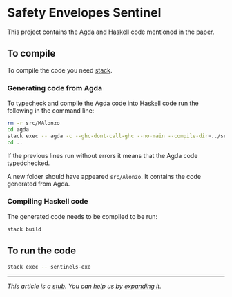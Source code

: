 # Safety Envelopes Sentinel

This project contains the Agda and Haskell code mentioned in the [paper](http://wcl.cs.rpi.edu/bib/Year/2020.complete.html#cruz-dddas-2020).


## To compile

To compile the code you need [stack](https://docs.haskellstack.org/en/stable/README/).

### Generating code from Agda

To typecheck and compile the Agda code into Haskell code run the following in the command line:

~~~sh
rm -r src/MAlonzo
cd agda
stack exec -- agda -c --ghc-dont-call-ghc --no-main --compile-dir=../src Avionics/SafetyEnvelopes/ExtInterface.agda
cd ..
~~~

If the previous lines run without errors it means that the Agda code typedchecked.

A new folder should have appeared `src/Alonzo`. It contains the code generated from Agda.

### Compiling Haskell code

The generated code needs to be compiled to be run:

~~~sh
stack build
~~~

## To run the code

~~~sh
stack exec -- sentinels-exe
~~~

---

_This article is a [stub](https://en.wikipedia.org/wiki/Wikipedia:Stub). You can help us
by [expanding it](https://en.wikipedia.org/wiki/Open-source_software)._
